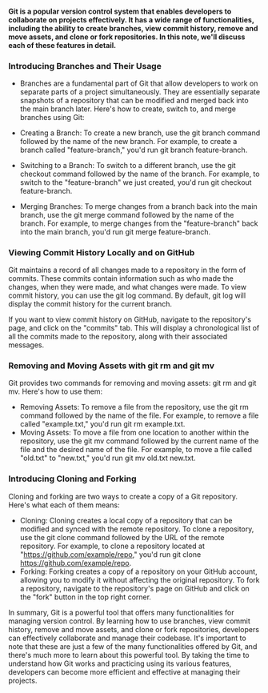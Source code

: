 #### Git is a popular version control system that enables developers to collaborate on projects effectively. It has a wide range of functionalities, including the ability to create branches, view commit history, remove and move assets, and clone or fork repositories. In this note, we'll discuss each of these features in detail.

### Introducing Branches and Their Usage

- Branches are a fundamental part of Git that allow developers to work on separate parts of a project simultaneously. They are essentially separate snapshots of a repository that can be modified and merged back into the main branch later. Here's how to create, switch to, and merge branches using Git:

- Creating a Branch: To create a new branch, use the git branch command followed by the name of the new branch. For example, to create a branch called "feature-branch," you'd run git branch feature-branch.
- Switching to a Branch: To switch to a different branch, use the git checkout command followed by the name of the branch. For example, to switch to the "feature-branch" we just created, you'd run git checkout feature-branch.
- Merging Branches: To merge changes from a branch back into the main branch, use the git merge command followed by the name of the branch. For example, to merge changes from the "feature-branch" back into the main branch, you'd run git merge feature-branch.


### Viewing Commit History Locally and on GitHub

Git maintains a record of all changes made to a repository in the form of commits. These commits contain information such as who made the changes, when they were made, and what changes were made. To view commit history, you can use the git log command. By default, git log will display the commit history for the current branch.

If you want to view commit history on GitHub, navigate to the repository's page, and click on the "commits" tab. This will display a chronological list of all the commits made to the repository, along with their associated messages.

### Removing and Moving Assets with git rm and git mv

Git provides two commands for removing and moving assets: git rm and git mv. Here's how to use them:

- Removing Assets: To remove a file from the repository, use the git rm command followed by the name of the file. For example, to remove a file called "example.txt," you'd run git rm example.txt.
- Moving Assets: To move a file from one location to another within the repository, use the git mv command followed by the current name of the file and the desired name of the file. For example, to move a file called "old.txt" to "new.txt," you'd run git mv old.txt new.txt.


### Introducing Cloning and Forking

Cloning and forking are two ways to create a copy of a Git repository. Here's what each of them means:

- Cloning: Cloning creates a local copy of a repository that can be modified and synced with the remote repository. To clone a repository, use the git clone command followed by the URL of the remote repository. For example, to clone a repository located at "https://github.com/example/repo," you'd run git clone https://github.com/example/repo.
- Forking: Forking creates a copy of a repository on your GitHub account, allowing you to modify it without affecting the original repository. To fork a repository, navigate to the repository's page on GitHub and click on the "fork" button in the top right corner.


In summary, Git is a powerful tool that offers many functionalities for managing version control. By learning how to use branches, view commit history, remove and move assets, and clone or fork repositories, developers can effectively collaborate and manage their codebase. It's important to note that these are just a few of the many functionalities offered by Git, and there's much more to learn about this powerful tool. By taking the time to understand how Git works and practicing using its various features, developers can become more efficient and effective at managing their projects.